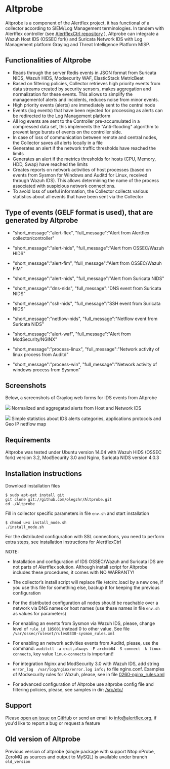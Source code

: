 # Altprobe

Altprobe is a component of the Alertflex project, it has functional of a collector according to SIEM/Log Management terminologies.
In tandem with Alertflex controller (see [AlertflexCtrl repository](https://github.com/olegzhr/AlertflexCtrl/blob/master/README.md) ), 
Altprobe can integrate a Wazuh Host IDS (OSSEC fork) and Suricata Network IDS
with Log Management platform Graylog and Threat Intelligence Platform MISP. 

## Functionalities of Altprobe

* Reads through the server Redis events in JSON format from Suricata NIDS, Wazuh HIDS, Modsecurity WAF, ElasticStack MetricBeat
* Based on filtering policies, Collector retrieves high priority events from data streams created by security sensors, makes aggregation and normalization for these events. This allows to simplify the managementof alerts and incidents, reduces noise from minor events.
* High priority events (alerts) are immediately sent to the central node
* Events (log events) that have been rejected for processing as alerts can be redirected to the Log Management platform
* All log events are sent to the Controller pre-accumulated in a compressed data set, this implements the "Anti-flooding" algorithm to prevent large bursts of events on the controller side.
* In case of loss of communication between remote and central nodes, the Collector saves all alerts locally in a file
* Generates an alert if the network traffic thresholds have reached the limits
* Generates an alert if the metrics thresholds for hosts (CPU, Memory, HDD, Swap) have reached the limits
* Creates reports on network activities of host processes (based on events from Sysmon for Windows and Auditd for Linux, received through Wazuh IDS). This allows determining the name of the process associated with suspicious network connections.
* To avoid loss of useful information, the Collector collects various statistics about all events that have been sent via the Collector

## Type of events (GELF format is used), that are generated by Altprobe

* "short_message":"alert-flex", "full_message":"Alert from Alertflex collector/controller"

* "short_message":"alert-hids", "full_message":"Alert from OSSEC/Wazuh HIDS"

* "short_message":"alert-fim", "full_message":"Alert from OSSEC/Wazuh FIM"

* "short_message":"alert-nids", "full_message":"Alert from Suricata NIDS"

* "short_message":"dns-nids", "full_message":"DNS event from Suricata NIDS"

* "short_message":"ssh-nids", "full_message":"SSH event from Suricata NIDS"

* "short_message":"netflow-nids", "full_message":"Netflow event from Suricata NIDS"

* "short_message":"alert-waf", "full_message":"Alert from ModSecurity/NGINX"

* "short_message":"process-linux", "full_message":"Network activity of linux process from Auditd"

* "short_message":"process-win", "full_message":"Network activity of windows process from Sysmon"

## Screenshots

Below, a screenshots of Graylog web forms for IDS events from Altprobe

![](https://github.com/olegzhr/altprobe/blob/master/img/graylog1.jpg)
Normalized and aggregated alerts from Host and Network IDS

![](https://github.com/olegzhr/altprobe/blob/master/img/graylog2.jpg)
Simple statistics about IDS alerts categories, applications protocols and Geo IP netflow map

## Requirements

Altprobe was tested under Ubuntu version 14.04 with Wazuh HIDS (OSSEC fork) version 3.2, ModSecurity 3.0 and Nginx, Suricata NIDS version 4.0.3

## Installation instructions

Download installation files

    $ sudo apt-get install git
    git clone git://github.com/olegzhr/Altprobe.git
    cd ./Altprobe

Fill in collector specific parameters in file ``env.sh`` and start installation		
    
    $ chmod u+x install_node.sh
    ./install_node.sh

For the distributed configuration with SSL connections, you need to perform extra steps, see installation instructions for AlertflexCtrl

NOTE:

* Installation and configuration of IDS OSSEC/Wazuh and Suricata IDS are not parts of Alertflex solution. Although install script for Altprobe includes these procedures, it comes with NO WARRANTY!

* The collector’s install script will replace file /etc/rc.loacl by a new one, if you use this file for something else, backup it for keeping the previous configuration

* For the distributed configuration all nodes should be reachable over a network via DNS names or host names (use these names in file ``env.sh`` as values for parameters)

* For enabling an events from Sysmon via Wazuh IDS, please, change level of ``rule_id 185001`` instead 0  to other value. See file ``/var/ossec/ruleset/rules0330-sysmon_rules.xml``

* For enabling an network activities events from Auditd, please, use the command: ``auditctl -a exit,always -F arch=b64 -S connect -k linux-connects``, key value ``linux-connects`` is important!

* For integration Nginx and ModSecurity 3.0 with Wazuh IDS, add string ``error_log  /var/log/nginx/error.log info;`` to file  nginx.conf. 
Examples of Modsecurity rules for Wazuh, please, see in file [0260-nginx_rules.xml](https://github.com/olegzhr/Altprobe/blob/master/configs/0260-nginx_rules.xml)

* For advanced configuration of Altprobe use altprobe config file and filtering policies, please, see samples in dir: [/src/etc/](https://github.com/olegzhr/Altprobe/blob/master/src/etc/)

## Support

Please [open an issue on GitHub](https://github.com/olegzhr/altprobe/issues) or send an email to <info@alertflex.org>,
if you'd like to report a bug or request a feature 


## Old version of Altprobe 

Previous version of altprobe (single package with support Ntop nProbe, ZeroMQ as sources and output to MySQL) is available under branch ``old_version``


